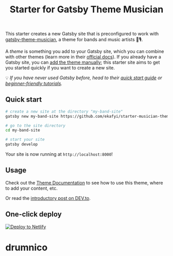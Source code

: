 <h1 align="center">
  Starter for Gatsby Theme Musician
</h1>

<p>&nbsp;</p>

This starter creates a new Gatsby site that is preconfigured to work with [gatsby-theme-musician](https://github.com/ekafyi/gatsby-theme-musician/), a theme for bands and music artists 🎸🎙. 

A *theme* is something you add to your Gatsby site, which you can combine with other themes (learn more in their [official docs](https://www.gatsbyjs.org/docs/themes/what-are-gatsby-themes/)). If you already have a Gatsby site, you can [add the theme manually](https://github.com/ekafyi/gatsby-theme-musician#option-b-manually-add-to-your-existing-site); this starter site aims to get you started quickly if you want to create a new site.

💡 _If you have never used Gatsby before, head to their [quick start guide](https://www.gatsbyjs.org/docs/quick-start/) or [beginner-friendly tutorials](https://www.gatsbyjs.org/tutorial/)._

## Quick start

```sh
# create a new site at the directory "my-band-site"
gatsby new my-band-site https://github.com/ekafyi/starter-musician-theme

# go to the site directory
cd my-band-site

# start your site
gatsby develop
```

Your site is now running at `http://localhost:8000`!

## Usage

Check out the [Theme Documentation](https://github.com/ekafyi/gatsby-theme-musician/tree/master/docs) to see how to use this theme, where to add your content, etc.

Or read the [introductory post on DEV.to](https://dev.to/ekafyi/make-a-landing-page-for-your-band-in-30-minutes-with-gatsby-theme-musician-2227).

## One-click deploy

[![Deploy to Netlify](https://www.netlify.com/img/deploy/button.svg)](https://app.netlify.com/start/deploy?repository=https://github.com/ekafyi/starter-musician-theme)
# drumnico
